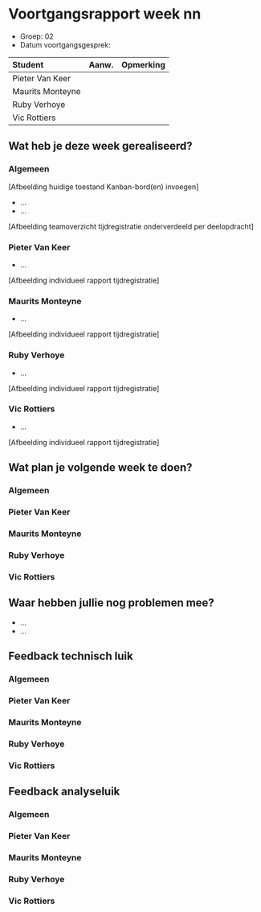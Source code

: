 # Voortgangsrapport week nn

* Groep: 02
* Datum voortgangsgesprek:

| Student          | Aanw. | Opmerking |
| :--------------- | :---- | :-------- |
| Pieter Van Keer  |       |           |
| Maurits Monteyne |       |           |
| Ruby Verhoye     |       |           |
| Vic Rottiers     |       |           |

## Wat heb je deze week gerealiseerd?

### Algemeen

[Afbeelding huidige toestand Kanban-bord(en) invoegen]

* ...
* ...

[Afbeelding teamoverzicht tijdregistratie onderverdeeld per deelopdracht]

### Pieter Van Keer

* ...

[Afbeelding individueel rapport tijdregistratie]

### Maurits Monteyne

* ...

[Afbeelding individueel rapport tijdregistratie]

### Ruby Verhoye 

* ...

[Afbeelding individueel rapport tijdregistratie]

### Vic Rottiers

* ...

[Afbeelding individueel rapport tijdregistratie]

## Wat plan je volgende week te doen?

### Algemeen
### Pieter Van Keer
### Maurits Monteyne
### Ruby Verhoye
### Vic Rottiers

## Waar hebben jullie nog problemen mee?

* ...
* ...

## Feedback technisch luik

### Algemeen

### Pieter Van Keer
### Maurits Monteyne
### Ruby Verhoye
### Vic Rottiers

## Feedback analyseluik

### Algemeen

### Pieter Van Keer
### Maurits Monteyne
### Ruby Verhoye
### Vic Rottiers

